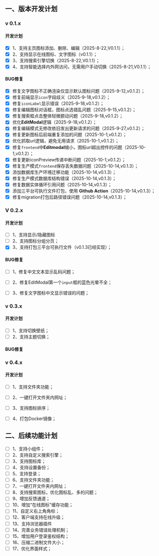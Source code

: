 

## 一、版本开发计划

### v 0.1.x

#### 开发计划

- [x] 1、支持主页图标添加、删除、编辑（2025-8-22,V0.1.1）；
- [x] 2、支持显示在线图标、文字图标（v0.1.1）；
- [x] 3、支持搜索引擎切换（2025-8-22,V0.1.1）；
- [x] 4、支持智能选择内外网访问，无需用户手动切换（2025-8-21,V0.1.1）；

#### BUG修复

- [x] 修复文字图标不正确渲染仅显示默认图标问题（2025-9-12,v0.1.2）；
- [x] 修复前端显示`icon`字段歧义（2025-9-18,v0.1.2）；
- [x] 修复`iconLabel`显示错误（2025-9-18,v0.1.2）；
- [x] 修复编辑图标对话框，图标点选错乱问题（2025-9-15,v0.1.2）；
- [x] 修复搜索框点击整体轻微颤动问题（2025-9-18,v0.1.2）；
- [x] 优化**EditModal**逻辑（2025-9-18,v0.1.2）；
- [x] 修复编辑模式无修改依旧发出更新请求的问题（2025-9-27,v0.1.2）；
- [x] 修复更新图标后前端重复添加的问题（2025-10-1,v0.1.2）；
- [x] 优化抓取url逻辑，避免无用请求（2025-10-1,v0.1.2）；
- [x] 修复`frontend`中**Editmodal**缩小，图标url超出控件的问题（2025-10-1,v0.1.2）；
- [x] 修复更新iconPreview传递中断问题（2025-10-1,v0.1.2）；
- [x] 修复生产模式`frontend`保存丢失数据问题（2025-10-14,v0.1.3）；
- [x] 添加数据库生产环境迁移功能（2025-10-14,v0.1.3）；
- [x] 修复生产模式数据库结构错误（2025-10-14,v0.1.3）；
- [x] 修复数据实体循环引用问题（2025-10-14,v0.1.3）；
- [x] 添加三平台可执行文件打包，使用 **Github Action**（2025-10-14,v0.1.3）；
- [x] 修复migration打包后路径错误问题（2025-10-14,v0.1.3）；

### V 0.2.x

#### 开发计划

- [ ] 1、支持显示/隐藏图标
- [ ] 2、支持图标分组分页；
- [x] 3、支持打包三平台可执行文件（v0.1.3已经实现）；

#### BUG修复

- [ ] 1、修复中文文本显示乱码问题；
- [ ] 2、修复EditModal第一个`input`框的蓝色光晕不全；
- [ ] 3、修复文字图标中文显示错误的问题；



### v 0.3.x

#### 开发计划

- [ ] 1、支持切换壁纸；
- [ ] 2、支持主题切换；

#### BUG修复



### v 0.4.x

#### 开发计划

- [ ] 1、支持文件夹功能；
- [ ] 2、一键打开文件夹内网址；
- [ ] 3、支持图标排序；
- [ ] 4、打包Docker镜像；



## 二、后续功能计划

- [ ] 1、支持小组件；
- [ ] 2、支持自定义搜索引擎；
- [ ] 3、支持图标库；
- [ ] 4、支持设置备份；
- [ ] 5、支持登录；
- [ ] 6、支持文件夹功能；
- [ ] 7、一键打开文件夹内网址；
- [ ] 8、支持搜索图标，优化图标乱、多的问题；
- [ ] 9、增加反馈通道；
- [ ] 10、增加“在线图标”缓存功能；
- [ ] 11、自定义右上角角标；
- [ ] 12、客户端支持在线升级；
- [ ] 13、支持浏览器插件
- [ ] 14、完善业务错误处理机制；
- [ ] 15、增加用户登录鉴权结构；
- [ ] 16、压缩二进制文件大小；
- [ ] 17、优化界面样式；